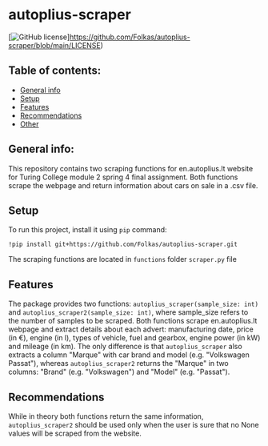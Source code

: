 # autoplius-scraper


[![GitHub license](https://img.shields.io/badge/license-MIT-blue.svg)]https://github.com/Folkas/autoplius-scraper/blob/main/LICENSE)

## Table of contents:
* [General info](#general-info)
* [Setup](#setup)
* [Features](#features)
* [Recommendations](#recommendations)
* [Other](#other)


## General info:
This repository contains two scraping functions for en.autoplius.lt website for Turing College module 2 spring 4 final assignment. Both functions scrape the webpage and return information about cars on sale in a .csv file.

## Setup
To run this project, install it using `pip` command:
```
!pip install git+https://github.com/Folkas/autoplius-scraper.git
```
The scraping functions are located in ```functions``` folder ```scraper.py``` file

## Features
The package provides two functions: ```autoplius_scraper(sample_size: int)``` and ```autoplius_scraper2(sample_size: int)```, where sample_size refers to the number of samples to be scraped. Both functions scrape en.autoplius.lt webpage and extract details about each advert: manufacturing date, price (in €), engine (in l), types of vehicle, fuel and gearbox, engine power (in kW) and mileage (in km). The only difference is that ```autoplius_scraper``` also extracts a column "Marque" with car brand and model (e.g. "Volkswagen Passat"), whereas ```autoplius_scraper2``` returns the "Marque" in two columns: "Brand" (e.g. "Volkswagen") and "Model" (e.g. "Passat"). 

## Recommendations
While in theory both functions return the same information, ```autoplius_scraper2``` should be used only when the user is sure that no None values will be scraped from the website.
